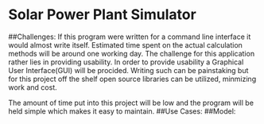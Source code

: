 # Solar Power Plant Simulator
##Challenges:
If this program were written for a command line interface it would almost write itself. Estimated time spent on the actual calculation methods will be around one working day. The challenge for this application rather lies in providing usability. 
In order to provide usability a Graphical User Interface(GUI) will be procided. Writing such can be painstaking but for this project off the shelf open source libraries can be utilized, minmizing work and cost. 

The amount of time put into this project will be low and the program will be held simple which makes it easy to maintain.
##Use Cases:
##Model:


